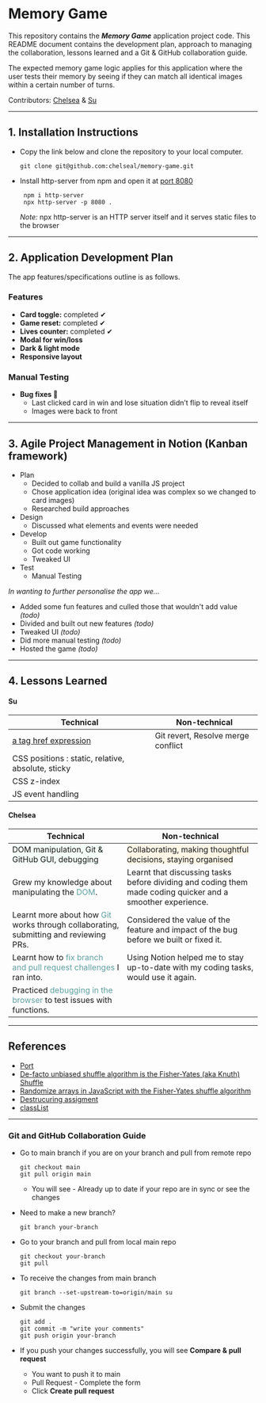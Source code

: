 # Memory Game

This repository contains the **_Memory Game_** application project code. This README document contains the development plan, approach to managing the collaboration, lessons learned and a Git & GitHub collaboration guide.

<!-- <p align="center">
<img src="./img/" alt="Desk photo" width="600" height = "350"/>
</p> -->

The expected memory game logic applies for this application where the user tests their memory by seeing if they can match all identical images within a certain number of turns.

<!-- - Deployed Site: [Memory game App]() -->

Contributors: [Chelsea](https://github.com/chelseal) & [Su](https://github.com/ktSuW)

<hr>

## 1. Installation Instructions

- Copy the link below and clone the repository to your local computer.

  ```
  git clone git@github.com:chelseal/memory-game.git
  ```

- Install http-server from npm and open it at [port 8080](https://www.techtarget.com/searchnetworking/definition/port-number#:~:text=Port%20number%208080%20is%20usually,traffic%20to%20the%20web%20server.)

  ```
   npm i http-server
   npx http-server -p 8080 .
  ```

  _Note:_ npx http-server is an HTTP server itself and it serves static files to the browser

 <hr>

## 2. Application Development Plan

The app features/specifications outline is as follows.

### Features

- **Card toggle:** completed ✔
- **Game reset:** completed ✔
- **Lives counter:** completed ✔
- **Modal for win/loss**
- **Dark & light mode**
- **Responsive layout**

### Manual Testing

- **Bug fixes 🐛**
  - Last clicked card in win and lose situation didn’t flip to reveal itself
  - Images were back to front

<hr>

## 3. Agile Project Management in Notion (Kanban framework)

- Plan
  - Decided to collab and build a vanilla JS project
  - Chose application idea (original idea was complex so we changed to card images)
  - Researched build approaches
- Design
  - Discussed what elements and events were needed
- Develop
  - Built out game functionality
  - Got code working
  - Tweaked UI
- Test
  - Manual Testing

_In wanting to further personalise the app we..._

- Added some fun features and culled those that wouldn't add value _(todo)_
- Divided and built out new features _(todo)_
- Tweaked UI _(todo)_
- Did more manual testing _(todo)_
- Hosted the game _(todo)_

<hr>

## 4. Lessons Learned

#### Su

| Technical                                                                                     | Non-technical                                                                                               |
| --------------------------------------------------------------------------------------------- | ----------------------------------------------------------------------------------------------------------- |
| [<a href="javascript:;"> a tag href expression](https://stackoverflow.com/questions/7755088/what-does-href-expression-a-href-javascript-a-do)         | Git revert, Resolve merge conflict |
| CSS positions : static, relative, absolute, sticky       |  |
| CSS z-index    |  |
| JS event handling    |  |



#### Chelsea

| Technical                                                                                                                 | Non-technical                                                                                               |
| ------------------------------------------------------------------------------------------------------------------------- | ----------------------------------------------------------------------------------------------------------- |
| <span style="background-color:mintcream">DOM manipulation, Git & GitHub GUI, debugging</span>                             | <span style="background-color:oldlace">Collaborating, making thoughtful decisions, staying organised</span> |
| Grew my knowledge about manipulating the <span style="color:cadetblue">DOM</span>.                                        | Learnt that discussing tasks before dividing and coding them made coding quicker and a smoother experience. |
| Learnt more about how <span style="color:cadetblue">Git</span> works through collaborating, submitting and reviewing PRs. | Considered the value of the feature and impact of the bug before we built or fixed it.                      |
| Learnt how to <span style="color:cadetblue">fix branch and pull request challenges</span> I ran into.                     | Using Notion helped me to stay up-to-date with my coding tasks, would use it again.                         |
| Practiced <span style="color:cadetblue">debugging in the browser</span> to test issues with functions.                    |                                                                                                             |

<hr>

## References

- [Port](https://www.techtarget.com/searchnetworking/definition/port-number#:~:text=Port%20number%208080%20is%20usually,traffic%20to%20the%20web%20server.)
- [De-facto unbiased shuffle algorithm is the Fisher-Yates (aka Knuth) Shuffle](https://stackoverflow.com/questions/2450954/how-to-randomize-shuffle-a-javascript-array)
- [Randomize arrays in JavaScript with the Fisher-Yates shuffle algorithm](http://sedition.com/perl/javascript-fy.html)
- [Destrucuring assigment](https://developer.mozilla.org/en-US/docs/Web/JavaScript/Reference/Operators/Destructuring_assignment)
- [classList](https://www.w3schools.com/jsref/prop_element_classlist.asp)

<hr>

### Git and GitHub Collaboration Guide

- Go to main branch if you are on your branch and pull from remote repo

  ```
  git checkout main
  git pull origin main
  ```

  - You will see - Already up to date if your repo are in sync or see the changes
    <br>

- Need to make a new branch?

  ```
  git branch your-branch
  ```

- Go to your branch and pull from local main repo

  ```
  git checkout your-branch
  git pull
  ```

- To receive the changes from main branch

  ```
  git branch --set-upstream-to=origin/main su
  ```

- Submit the changes

  ```
  git add .
  git commit -m "write your comments"
  git push origin your-branch
  ```

- If you push your changes successfully, you will see **Compare & pull request**
  - You want to push it to main
  - Pull Request - Complete the form
  - Click **Create pull request**
